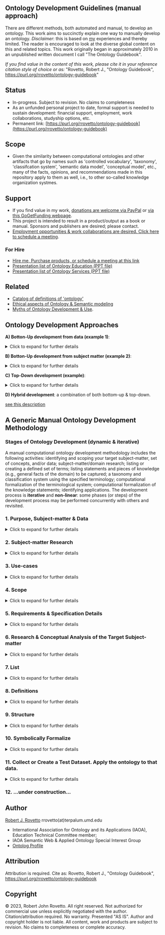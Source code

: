 ## Ontology Development Guidelines (manual approach)
There are different methods, both automated and manual, to develop an ontology. This work aims to succinctly explain one way to manually develop an ontology. 
_Disclaimer_: this is based on [my](https://orcid.org/0000-0003-3835-7817) experiences and thereby limited. The reader is encouraged to look at the diverse global content on this and related topics. This work originally began in approximately 2010 in an unpublished written document I call "The Ontology Guidebook".

_If you find value in the content of this work, please cite it in your reference citation style of choice or as:_ "Rovetto, Robert J., "Ontology Guidebook", https://purl.org/rrovetto/ontology-guidebook"

## Status 
- In-progress. Subject to revision. No claims to completeness 
- As an unfunded personal project to date, formal support is needed to sustain development: financial support, employment, work collaborations, studyship options, etc.
- Permanent link: [https://purl.org/rrovetto/ontology-guidebook](https://purl.org/rrovetto/ontology-guidebook)
  
## Scope
- Given the similarity between computational ontologies and other artifacts that go by names such as 'controlled vocabulary', 'taxonomy', 'classifcation system', 'semantic data model', 'conceptual model', etc., many of the facts, opinions, and recommendations made in this repository apply to them as well, i.e., to other so-called knowledge organization systmes.
  
## Support
- If you find value in my work, [donations are welcome via PayPal](https://tinyurl.com/donateViaPayPalrr) or [via this GoGetFunding webpage](https://gogetfunding.com/knowledge-organization-services-ontology-terminology-metadata-concept-analysis/). 
- This project is intended to result in a product/output as a book or manual. Sponsors and publishers are desired; please contact.
- [Employment opportunities & work collaborations are desired. Click here to schedule a meeting](https://tinyurl.com/hm8wu2sa). 

### For Hire
- [Hire me, Purchase products, or schedule a meeting at this link](https://tinyurl.com/yas7trzy)
- [Presentation list of Ontology Education (PPT file)](https://www.slideshare.net/RobertRovetto/ontology-courses-education)
- [Presentation list of Ontology Services (PPT file)](https://www.slideshare.net/RobertRovetto/ontology-services-238070099)

## Related
- [Catalog of definitions of 'ontology'](https://github.com/rrovetto/Ontology-Development-Guidelines/blob/master/Definitions%20of%20Ontology.md)
- [Ethical aspects of Ontology & Semantic modeling](https://github.com/rrovetto/Ethical-Ontology-Development)
- [Myths of Ontology Development & Use](https://github.com/rrovetto/Ethical-Ontology-Development/blob/master/Myths-Of-Ontology-Development.md).

## Ontology Development Approaches
**A) Botton-Up development from data (example 1)**: 
<details>
<summary>Click to expand for further details</summary>
- Examine data, identify relevant subject matter; then create categories to describe that data (e.g., for what the data is about). This is specific to generic, or concrete to abstract. It may focus on asserting only those categories that will annotate the data elements you have.
</details>


**B) Botton-Up development from subject matter (example 2)**: 
<details>
  <summary>Click to expand for further details</summary>
- Examine the subjectmatter (e.g., corpus documents, nomenclature, etc.) and create corresponding ontology constructs for the most common concepts found in the subjectmatter.
</details>

 
**C) Top-Down development (example)**: 
<details>
  <summary>Click to expand for further details</summary>
- Identify and create ontology constructs independent of examining data, but which can annotate the data. E.g., create abstract classes and modify accordingly once you examine the data and the intended meaning of the datasets and data elements. 
</details>


**D) Hybrid development**: a combination of both bottom-up & top-down.

[see this description](https://answers.knowledgegraph.tech/t/whats-the-difference-between-a-bottom-up-and-a-top-down-ontology-modeling-approach/5064)
## A Generic Manual Ontology Development Methodology

### Stages of Ontology Development (dynamic & iterative)
A manual computational ontology development methodology includes the following activities: identifying and scoping your target subject-matter, set of concepts, and/or data; subject-matter/domain research; listing or creating a defined set of terms; listing statements and pieces of knowledge (e.g., general facts of the domain) to be captured; a taxonomy and classification system using the specified terminology; computational formalization of the terminological system; computational formalization of the knowledge statements; identifying applications. The development process is **iterative** and **non-linear**: some phases (or steps) of the development process may be performed concurrently with others and revisited. 
### 1. Purpose, Subject-matter & Data 
<details>
  <summary>Click to expand for further details</summary>
	
- Identify purpose(s), goal(s), or function(s), application(s) for the ontology. _What is the ontology(s) for? How is it intended to be used? What are the desired features and functionalities?_
- Identify the subject-matter or set of concepts (the universe/domain of discourse/interest) you wish to model in an ontology.
- Identify the data that the ontology will be applied to (e.g., to annotate), annotate, or be based on. _What datasets, databases? What types of data? What is the data about?_ 

**Meta-level Consideration**: the boundaries or limits of a given target area, and domain are often arbitrary. Some domains, perceived as disciplines, are in fact overlapping. Therefore there is a degree of arbitrariness when scoping and identifying or creating a target domain. One modeler may scope and model the same topic differently than anothe modeler.
</details>

### 2. Subject-matter Research
<details>
  <summary>Click to expand for further details</summary>
	
- Research the target subject and domain corpora: publications, data, projects, subject-matter experts, educational courses, etc.
</details>

### 3. Use-cases
<details>
  <summary>Click to expand for further details</summary>
	
- Identify use-cases for the ontology. _Where may the ontology be applied? How can the ontology be used? What stakeholders, societal sectors, computational systems, and applications may benefit from it? What are situations in which the ontology could be used?_
</details>

### 4. Scope
<details>
  <summary>Click to expand for further details</summary>
	
- Identify or specify the boundaries of the target subject-matter that the ontology(s) will represent. 
- NOTE: consider [this](https://github.com/rrovetto/Ontology-Development-Guidelines/blob/master/DomainDemarcation.md).
</details>

### 5. Requirements & Specification Details
<details>
  <summary>Click to expand for further details</summary>
	
- Identify what will be required to (i) realize the purpose and (ii) apply the ontology to the use-cases. 
- State specification details: 
	- What natural language? 
	- What computable language (knowledge representation and reasoning language / implementation langauges)? 
	- Stylistic conventions, e.g., naming conventions for terms/labels, etc.  
	- Identify or create _competency questions_: queries that the ontology (and datasets) can be asked computationally.
- Select, Acquire or Develop resources and tools, e.g., ontology editor software, knowledge representation languages, 
- Corpora (research documents, domain knowledge), data sources, contributors, partners, subject-matter experts, etc.
- Identify and select supplemental tools: ontology engeineer tools, ontology development environments, automated reasoners, etc.  
NOTE: an example is the NEON Methodology.
</details>

### 6. Research & Conceptual Analysis of the Target Subject-matter
<details>
  <summary>Click to expand for further details</summary>
	
- Examine the target subject matter. Gain a big-picture understanding. Try to identify essential concepts, themes, challenges, etc. 
- Identify generic knowledge, statements or beliefs to be represented in the ontology. These are often universal statements of a broad nature. 
</details>

### 7. List
<details>
  <summary>Click to expand for further details</summary>
	
- Identify & list specific things in the universe of discourse you want the ontology to represent, e.g., particulars objects, activities, etc.; categories of objects, activities, etc.
- Identify & list concepts and terms needed to either: (i) describe the things in universe of discourse, or (ii) described the concepts and terms themselves. 
- Create concepts and terms where needed, e.g., where finer distinctions non-found in the domain literature are needed to ontologically model the domain.
- List statements of knowledge or belief to be represented in the ontology. This may take the form of a set of sentences describing some general rule, fact, principle, or aspect about the target domain and its contents.
- WHEN CREATING AN ONTOLOGY FOR A SPECIFIC DATABASE: list the key terms and pieces of knowledge found therein, e.g., database column/field and row names, etc. Analysis and discussion may be needed.
- For a candidate category, ask: **_Is there a data element or dataset that can be annotated with this category?_** If not, then you may not need it (but it will be situational).
</details>

### 8. Definitions
<details>
  <summary>Click to expand for further details</summary>
	
- Identify or prescribe the intended meaning for each of the list of things, concepts and terms: determine the intended semantics for the ontology's terminology.
	- You may begin with some intended meaning or concept, and the form a term that most clearly expresses it. 
- Research definitions (of key terms) from corpus material: dictionaries, academia, journal publications, subject-matter experts, etc.
- Identify undefined (primitive) terms.
- Write definitions in natural-language that most closely expresses that intended meaning.
- For all primitive terms, state they are undefined, but also provide a clarifying note to provide the user with some sense of meaning. 
</details>

### 9. Structure
<details>
  <summary>Click to expand for further details</summary>
	
- In this process, identify how the things or terms denoting them are related (if at all). Distinguish between relationships between the word (term) and what it denotes. E.g., dogs have four legs. vs. the word 'dog' means [...].
- Create or select terms for how they are related (i.e., for the relationships between them).
- Define these relational terms.
- Use abstract distinctions and structuring relations, e.g., category vs. instance, class vs. member, class and subclass, broader & narrower, etc. 
</details>

### 10. Symbolically Formalize
<details>
  <summary>Click to expand for further details</summary>
	
- Select or create a formalism/implementation language that is computable. Select or create an ontology editor tool with a built-in artificial language.
- Consider also translating the natural-language definitions and knowledge statements into symbolic logic definitions, e.g., in first-order predicate calculus (FOL). 
- Translate the natural language meanings into the chosen formalism, or use your chosen ontology editor tool’s language.
- Formal definitions may use the labels to better foster automation.
</details>

### 11. Collect or Create a Test Dataset. Apply the ontology to that data.
<details>
  <summary>Click to expand for further details</summary>
	
- Before deployment into actual use-cases or operational data owned by stakeholders or others, collect or create test data to test and validate the functionality, goals, and utility of the ontology. This will serve to identify any bugs (technical problems or limitations).
- Apply or use the ontology to that test data by using supplemental tools (See Stage 5): run any reasoner to test for functionalities such as classification, correct inference, etc.
</details>

### 12. ...under construction...
 
## Author
[Robert J. Rovetto](https://orcid.org/0000-0003-3835-7817)
rrovetto(at)terpalum.umd.edu
* International Association for Ontology and its Applications (IAOA), Education Technical Committee member; 
* IAOA Semantic Web & Applied Ontology Special Interest Group
* [Ontolog Profile](https://ontologforum.org/index.php/RobertRovetto)

## Attribution
Attribution is required. Cite as: Rovetto, Robert J., "Ontology Guidebook", https://purl.org/rrovetto/ontology-guidebook

## Copyright
© 2023, Robert John Rovetto. All right reserved.
Not authorized for commercial use unless explicitly negotiated with the author. Citation/attribution required.
No warranty. Presented "AS IS". Author and copyright holder is not liable. All content, work and products are subject to revision. No claims to completeness or complete accuracy.
